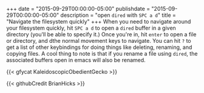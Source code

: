 +++
date = "2015-09-29T00:00:00-05:00"
publishdate = "2015-09-29T00:00:00-05:00"
description = "open `dired` with `SPC a d`"
title = "Navigate the filesystem quickly"
+++
When you need to navigate around your filesystem quickly, hit `SPC a d` to open
a `dired` buffer in a given directory (you'll be able to specify it.) Once
you're in, hit `enter` to open a file or directory, and dthe normal movement
keys to navigate. You can hit `?` to get a list of other keybindings for doing
things like deleting, renaming, and copying files. A cool thing to note is that
if you rename a file using `dired`, the associated buffers open in emacs will
also be renamed.

{{< gfycat KaleidoscopicObedientGecko >}}

{{< githubCredit BrianHicks >}}
